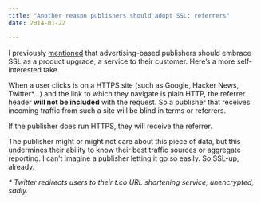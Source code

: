 ```yaml
---
title: "Another reason publishers should adopt SSL: referrers"
date: 2014-01-22

---
```


I previously [mentioned](http://clipperhouse.com/2013/12/15/publishers-and-ssl/) that advertising-based publishers should embrace SSL as a product upgrade, a service to their customer. Here’s a more self-interested take.

When a user clicks is on a HTTPS site (such as Google, Hacker News, Twitter*…) and the link to which they navigate is plain HTTP, the referrer header **will not be included** with the request. So a publisher that receives incoming traffic from such a site will be blind in terms or referrers.

If the publisher does run HTTPS, they will receive the referrer.

The publisher might or might not care about this piece of data, but this undermines their ability to know their best traffic sources or aggregate reporting. I can’t imagine a publisher letting it go so easily. So SSL-up, already.

_* Twitter redirects users to their t.co URL shortening service, unencrypted, sadly._
